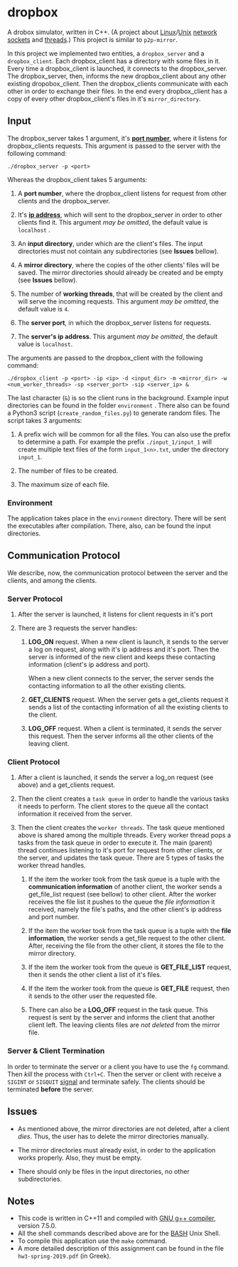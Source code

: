 # dropbox

A drobox simulator, written in C++. (A project about [Linux](https://en.wikipedia.org/wiki/Linux)/[Unix](https://en.wikipedia.org/wiki/Unix) [network sockets](https://en.wikipedia.org/wiki/Network_socket) and [threads](https://en.wikipedia.org/wiki/Thread_(computing)).) This project is similar to `p2p-mirror`.

In this project we implemented two entities, a `dropbox_server` and a `dropbox_client`. Each dropbox_client has a directory with some files in it. Every time a dropbox_client is launched, it connects to the dropbox_server. The dropbox_server, then, informs the new dropbox_client about any other existing dropobox_client. Then the dropbox_clients communicate with each other in order to exchange their files. In the end every dropbox_client has a copy of every other dropbox_client's files in it's `mirror_directory`.

## Input

The dropbox_server takes 1 argument, it's [**port number**](https://en.wikipedia.org/wiki/Port_(computer_networking)), where it listens for dropbox_clients requests. This argument is passed to the server with the following command:

`./dropbox_server -p <port>`

Whereas the dropbox_client takes 5 arguments:

1. A **port number**, where the dropbox_client listens for request from other clients and the dropbox_server.

2. It's [**ip address**](https://en.wikipedia.org/wiki/IP_address), which will sent to the dropbox_server in order to other clients find it. This argument *may be omitted*, the default value is `localhost` .

3. An **input directory**, under which are the client's files. The input directories must not cointain any subdirectories (see **Issues** bellow).

4. A **mirror directory**, where the copies of the other clients' files will be saved. The mirror directories should already be created and be empty (see **Issues** bellow).

5. The number of **working threads**, that will be created by the client and will serve the incoming requests. This argument *may be omitted*, the default value is `4`.

6. The **server port**, in which the dropbox_server listens for requests.

7. The **server's ip address**. This argument *may be omitted*, the default value is `localhost`.

The arguments are passed to the dropbox_client with the following command:

`./dropbox_client -p <port> -ip <ip> -d <input_dir> -m <mirror_dir> -w <num_worker_threads> -sp <server_port> -sip <server_ip> &`

The last character (`&`) is so the client runs in the background. Example input directories can be found in the folder `environment` . There also can be found a Python3 script (`create_random_files.py`) to generate random files. The script takes 3 arguments:

1. A prefix wich will be common for all the files. You can also use the prefix to determine a path. For example the prefix `./input_1/input_1` will create multiple text files of the form `input_1<n>.txt`, under the directory `input_1`.

2. The number of files to be created.

3. The maximum size of each file.

### Environment

The application takes place in the `environment` directory. There will be sent the executables after compilation. There, also, can be found the input directories.

## Communication Protocol

We describe, now, the communication protocol between the server and the clients, and among the clients.

### Server Protocol

1. After the server is launched, it listens for client requests in it's port

2. There are 3 requests the server handles:
   
   1. **LOG_ON** request. When a new client is launch, it sends to the server a log on request, along with it's ip address and it's port. Then the server is informed of the new client and keeps these contacting information (client's ip address and port).
      
      When a new client connects to the server, the server sends the contacting information to all the other existing clients.
   
   2. **GET_CLIENTS** request. When the server gets a get_clients request it sends a list of the contacting information of all the existing clients to the client.
   
   3. **LOG_OFF** request. When a client is terminated, it sends the server this request. Then the server informs all the other clients of the leaving client.

### Client Protocol

1. After a client is launched, it sends the server a log_on request (see above) and a get_clients request.

2. Then the client creates a `task queue` in order to handle the various tasks it needs to perform. The client stores to the queue all the contact information it received from the server.

3. Then the client creates the `worker threads`. The task queue mentioned above is shared among the multiple threads. Every worker thread pops a tasks from the task queue in order to execute it. The main (parent) thread continues listening to it's port for request from other clients, or the server, and updates the task queue. There are 5 types of tasks the worker thread handles.
   
   1. If the item the worker took from the task queue is a tuple with the **communication information** of another client, the worker sends a get_file_list request (see bellow) to other client. After the worker receives the file list it pushes to the queue the *file information* it received, namely the file's paths, and the other client's ip address and port number.
   
   2. If the item the worker took from the task queue is a tuple with the **file information**, the worker sends a get_file request to the other client. After, receiving the file from the other client, it stores the file to the mirror directory.
   
   3. If the item the worker took from the queue is **GET_FILE_LIST** request, then it sends the other client a list of it's files.
   
   4. If the item the worker took from the queue is **GET_FILE** request, then it sends to the other user the requested file.
   
   5. There can also be a **LOG_OFF** request in the task queue. This request is sent by the server and informs the client that another client left. The leaving clients files are *not deleted* from the mirror file.

### Server & Client Termination

In order to terminate the server or a client you have to use the `fg` command. Then *kill* the process with `Ctrl+C`. Then the server or client with receive a `SIGINT` or `SIGQUIT` [signal](https://en.wikipedia.org/wiki/Signal_(IPC)) and terminate safely. The clients should be terminated **before** the server.

## Issues

* As mentioned above, the mirror directories are not deleted, after a client *dies*. Thus, the user has to delete the mirror directories manually.

* The mirror directories must already exist, in order to the application works properly. Also, they must be empty.

* There should only be files in the input directories, no other subdirectories.

## Notes

- This code is written in C++11 and compiled with [GNU g++ compiler](https://en.wikipedia.org/wiki/GNU_Compiler_Collection#Languages), version 7.5.0.
- All the shell commands described above are for the [BASH](https://en.wikipedia.org/wiki/Bash_(Unix_shell)) Unix Shell.
- To compile this application use the `make` command.
- A more detailed description of this assignment can be found in the file `hw3-spring-2019.pdf` (in Greek).
